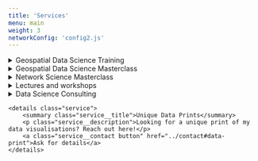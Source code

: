 ```yaml
---
title: 'Services'
menu: main
weight: 3
networkConfig: 'config2.js'
---
```


<div class="services">



  <details class="service">
      <summary class="service__title">Geospatial Data Science Training</summary>
      <p class="service__description">With a track record of client projects, from innovative startups to major corporations, Milan has become a recognized figure in geospatial data. He regularly published Geospatial Python tutorials to Towards Data Science and is a Top Voice in Data Science and GIS on LinkedIn. Leveraging this extensive experience, Milan now offers comprehensive training sessions for B2B partners' teams, both online and in-person. These half- and one-day programs are tailored to empower professionals with the skills necessary for geospatial data science using Python.</p>
      <a class="service__contact button" href="../contact#geospatial-data-science-training">Ask for details</a>
  </details>



  <details class="service">
      <summary class="service__title">Geospatial Data Science Masterclass</summary>
      <p class="service__description">Are you interested in leveling up your geospatial skills, from data cleaning to map visualizations? Milan has been working with geospatial data for over five years, including start-ups, governmental, and consulting projects. He is now ready to share his insights and best practices during his one-on-one masterclasses!</p>
      <a class="service__contact button" href="../contact#geospatial-data-science-masterclass">Ask for details</a>
  </details>

  <details class="service">
      <summary class="service__title">Network Science Masterclass</summary>
      <p class="service__description">Do you want to understand complex systems, from legal tech to HR, or simply create powerful network visualizations of your data? Now is the chance to learn from an expert who had his networks from GQ to the New York Times in Milan's limited one-on-one masterclasses!</p>
      <a class="service__contact button" href="../contact#network-science-masterclass">Ask for details</a>
  </details>
    <details class="service">
        <summary class="service__title">Lectures and workshops</summary>
        <p class="service__description">Milan has been a lecturer and keynote speaker at events for years, both in academia and the private sector - now you can invite him to your event covering various areas of data science and its applications, particularly network science and geospatial data analytics. For references, please visit the <a href="../appearances">Appearances</a> section. </p>
        <a class="service__contact button" href="../contact#lecture-workshop">Ask for details</a>
    </details>
    <details class="service">
        <summary class="service__title">Data Science Consulting</summary>
        <p class="service__description">Milan and his team have been working with clients at all scales, from start-ups to global corporations, in numerous industry segments,  from consulting to fintech. Their expertise cover i) building data science teams from conducting interviews to organizing workflows, ii) designing user-friendly digital products utilizing large-scale data and AI, and iii) tackling a wide range of data-related problems using geospatial data science, network science, natural language processing, machine learning, and many more.</p>
        <a class="service__contact button" href="../contact#data-science-consulting">Ask for details</a>
    </details>

    <details class="service">
        <summary class="service__title">Unique Data Prints</summary>
        <p class="service__description">Looking for a unique print of my data visualisations? Reach out here!</p>
        <a class="service__contact button" href="../contact#data-print">Ask for details</a>
    </details>

</div>

